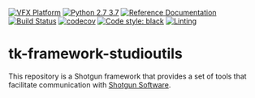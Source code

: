 [![VFX Platform](https://img.shields.io/badge/vfxplatform-2020-yellow.svg)](http://www.vfxplatform.com/)
[![Python 2.7 3.7](https://img.shields.io/badge/python-2.7%20%7C%203.7-blue.svg)](https://www.python.org/)
[![Reference Documentation](http://img.shields.io/badge/doc-reference-blue.svg)](https://gvalderramos.github.io/tk-framework-studioutils)
[![Build Status](https://travis-ci.org/gvalderramos/tk-framework-studioutils.svg?branch=master)](https://travis-ci.org/github/gvalderramos/tk-framework-studioutils?branch=master)
[![codecov](https://codecov.io/gh/shotgunsoftware/tk-core/branch/master/graph/badge.svg)](https://codecov.io/gh/gvalderramos/tk-framework-studioutils)
[![Code style: black](https://img.shields.io/badge/code%20style-black-000000.svg)](https://github.com/psf/black)
[![Linting](https://img.shields.io/badge/PEP8%20by-Hound%20CI-a873d1.svg)](https://houndci.com)

# tk-framework-studioutils

This repository is a Shotgun framework that provides a set of tools that facilitate communication with [Shotgun Software](https://www.shotgunsoftware.com/).
